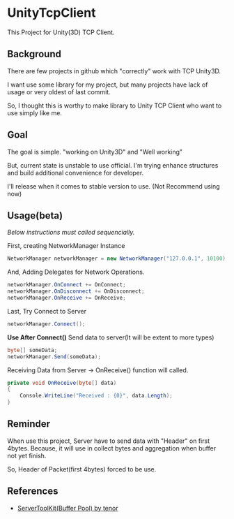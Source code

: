 # UnityTcpClient
This Project for Unity(3D) TCP Client.

## Background
There are few projects in github which "correctly" work with TCP Unity3D.

I want use some library for my project, but many projects have lack of usage or very oldest of last commit.

So, I thought this is worthy to make library to Unity TCP Client who want to use simply like me.
## Goal
The goal is simple. "working on Unity3D" and "Well working"

But, current state is unstable to use official.
I'm trying enhance structures and build additional convenience for developer.

I'll release when it comes to stable version to use.
(Not Recommend using now)

## Usage(beta)
*Below instructions must called sequencially.*

First, creating NetworkManager Instance
```csharp
NetworkManager networkManager = new NetworkManager("127.0.0.1", 10100);
```

And, Adding Delegates for Network Operations.
```csharp
networkManager.OnConnect += OnConnect;
networkManager.OnDisconnect += OnDisconnect;
networkManager.OnReceive += OnReceive;
```
Last, Try Connect to Server
```csharp
networkManager.Connect();
```

**Use After Connect()**
Send data to server(It will be extent to more types)
```csharp
byte[] someData;
networkManager.Send(someData);
```

Receiving Data from Server -> OnReceive() function will called.
```csharp
private void OnReceive(byte[] data)
{
    Console.WriteLine("Received : {0}", data.Length);
}
```

## Reminder
When use this project, Server have to send data with "Header" on first 4bytes.
Because, it will use in collect bytes and aggregation when buffer not yet finish.

So, Header of Packet(first 4bytes) forced to be use.

## References
* [ServerToolKit(Buffer Pool) by tenor](https://github.com/tenor/ServerToolkit)
